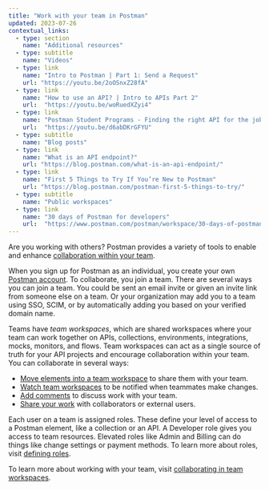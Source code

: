 ```yaml
---
title: "Work with your team in Postman"
updated: 2023-07-26
contextual_links:
  - type: section
    name: "Additional resources"
  - type: subtitle
    name: "Videos"
  - type: link
    name: "Intro to Postman | Part 1: Send a Request"
    url: "https://youtu.be/2oOSnxZ28fA"
  - type: link
    name: "How to use an API? | Intro to APIs Part 2"
    url:  "https://youtu.be/woRuedXZyi4"
  - type: link
    name: "Postman Student Programs - Finding the right API for the job"
    url:  "https://youtu.be/d6abDKrGFYU"
  - type: subtitle
    name: "Blog posts"
  - type: link
    name: "What is an API endpoint?"
    url: "https://blog.postman.com/what-is-an-api-endpoint/"
  - type: link
    name: "First 5 Things to Try If You’re New to Postman"
    url: "https://blog.postman.com/postman-first-5-things-to-try/"
  - type: subtitle
    name: "Public workspaces"
  - type: link
    name: "30 days of Postman for developers"
    url:  "https://www.postman.com/postman/workspace/30-days-of-postman-for-developers/overview"
---
```


Are you working with others? Postman provides a variety of tools to enable and enhance [collaboration within your team](https://www.postman.com/api-platform/api-collaboration/).

When you sign up for Postman as an individual, you create your own [Postman account](/docs/getting-started/installation/postman-account/). To collaborate, you join a team. There are several ways you can join a team. You could be sent an email invite or given an invite link from someone else on a team. Or your organization may add you to a team using SSO, SCIM, or by automatically adding you based on your verified domain name.

Teams have _team workspaces_, which are shared workspaces where your team can work together on APIs, collections, environments, integrations, mocks, monitors, and flows. Team workspaces can act as a single source of truth for your API projects and encourage collaboration within your team. You can collaborate in several ways:

* [Move elements into a team workspace](/docs/collaborating-in-postman/working-with-your-team/collaborating-in-team-workspaces/#moving-elements-to-team-workspaces) to share them with your team.
* [Watch team workspaces](/docs/collaborating-in-postman/working-with-your-team/collaborating-in-team-workspaces/#watching-team-workspaces) to be notified when teammates make changes.
* [Add comments](/docs/collaborating-in-postman/working-with-your-team/discussing-your-work/) to discuss work with your team.
* [Share your work](https://learning.postman.com/docs/collaborating-in-postman/sharing/) with collaborators or external users.

Each user on a team is assigned roles. These define your level of access to a Postman element, like a collection or an API. A Developer role gives you access to team resources. Elevated roles like Admin and Billing can do things like change settings or payment methods. To learn more about roles, visit [defining roles](/docs/collaborating-in-postman/roles-and-permissions/).

To learn more about working with your team, visit [collaborating in team workspaces](/docs/collaborating-in-postman/working-with-your-team/collaborating-in-team-workspaces/).

